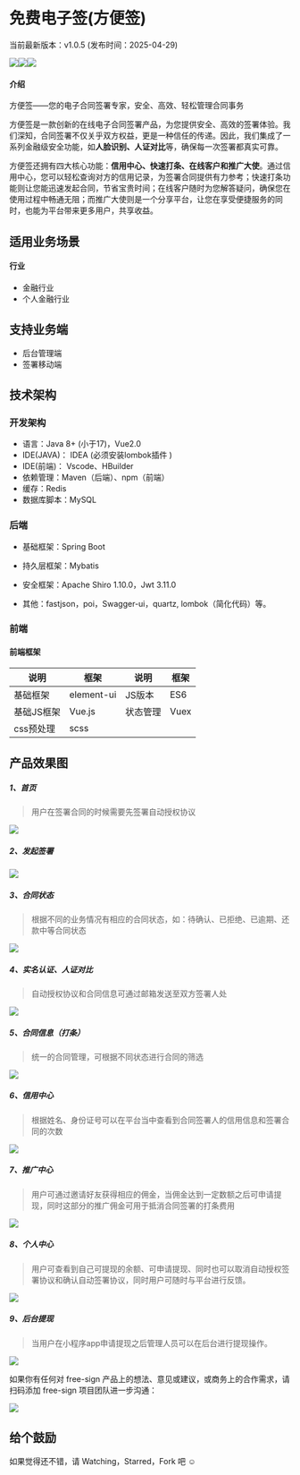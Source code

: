 # 免费电子签(方便签)

当前最新版本：v1.0.5 (发布时间：2025-04-29)



[![](https://img.shields.io/static/v1?label=licents&message=Apache%20License%202.0&color=green)](https://gitee.com/leepm/mini-contract/blob/master/LICENSE)[![](https://img.shields.io/static/v1?label=Author&message=shawn&color=blue)](https://www.yi-types.com)[![](https://img.shields.io/static/v1?label=version&message=1.0.5&color=green)](https://www.leepm.com)



#### 介绍

方便签——您的电子合同签署专家，安全、高效、轻松管理合同事务



方便签是一款创新的在线电子合同签署产品，为您提供安全、高效的签署体验。我们深知，合同签署不仅关乎双方权益，更是一种信任的传递。因此，我们集成了一系列金融级安全功能，如**人脸识别、人证对比**等，确保每一次签署都真实可靠。



方便签还拥有四大核心功能：**信用中心、快速打条、在线客户和推广大使**。通过信用中心，您可以轻松查询对方的信用记录，为签署合同提供有力参考；快速打条功能则让您能迅速发起合同，节省宝贵时间；在线客户随时为您解答疑问，确保您在使用过程中畅通无阻；而推广大使则是一个分享平台，让您在享受便捷服务的同时，也能为平台带来更多用户，共享收益。



## 适用业务场景

#### 行业 

- 金融行业
- 个人金融行业



## 支持业务端

- 后台管理端
- 签署移动端



## 技术架构

### 开发架构

- 语言：Java 8+ (小于17)，Vue2.0
- IDE(JAVA)： IDEA (必须安装lombok插件 )
- IDE(前端)： Vscode、HBuilder
- 依赖管理：Maven（后端）、npm（前端）
- 缓存：Redis
- 数据库脚本：MySQL

###   **后端**

- 基础框架：Spring Boot

- 持久层框架：Mybatis

- 安全框架：Apache Shiro 1.10.0，Jwt 3.11.0
- 其他：fastjson，poi，Swagger-ui，quartz, lombok（简化代码）等。



### 前端

#### 前端框架

| 说明       | 框架       | 说明     | 框架 |
| ---------- | ---------- | -------- | ---- |
| 基础框架   | element-ui | JS版本   | ES6  |
| 基础JS框架 | Vue.js     | 状态管理 | Vuex |
| css预处理  | scss       |          |      |



## 产品效果图

##### 1、首页

> 用户在签署合同的时候需要先签署自动授权协议

![](.images/fangbianqian_01.png)

##### 2、发起签署

> 

![](.images/fangbianqian_02.png)

##### 3、合同状态

> 根据不同的业务情况有相应的合同状态，如：待确认、已拒绝、已逾期、还款中等合同状态

![](.images/fangbianqian_03.png)

##### 4、实名认证、人证对比

> 自动授权协议和合同信息可通过邮箱发送至双方签署人处

![](.images/fangbianqian_04.png)

##### 5、合同信息（打条）

> 统一的合同管理，可根据不同状态进行合同的筛选

![](.images/fangbianqian_05.png)

##### 6、信用中心

> 根据姓名、身份证号可以在平台当中查看到合同签署人的信用信息和签署合同的次数

![](.images/fangbianqian_06.png)

##### 7、推广中心

> 用户可通过邀请好友获得相应的佣金，当佣金达到一定数额之后可申请提现，同时这部分的推广佣金可用于抵消合同签署的打条费用

![](.images/fangbianqian_07.png)

##### 8、个人中心

> 用户可查看到自己可提现的余额、可申请提现、同时也可以取消自动授权签署协议和确认自动签署协议，同时用户可随时与平台进行反馈。

![](.images/fangbianqian_08.png)

##### 9、后台提现

> 当用户在小程序app申请提现之后管理人员可以在后台进行提现操作。

![](.images/admin_01.png)





如果你有任何对 free-sign 产品上的想法、意见或建议，或商务上的合作需求，请扫码添加 free-sign 项目团队进一步沟通： 

![](.images/shawn_huangxing_qrcode.png)



##  给个鼓励	

如果觉得还不错，请 Watching，Starred，Fork 吧 ☺
